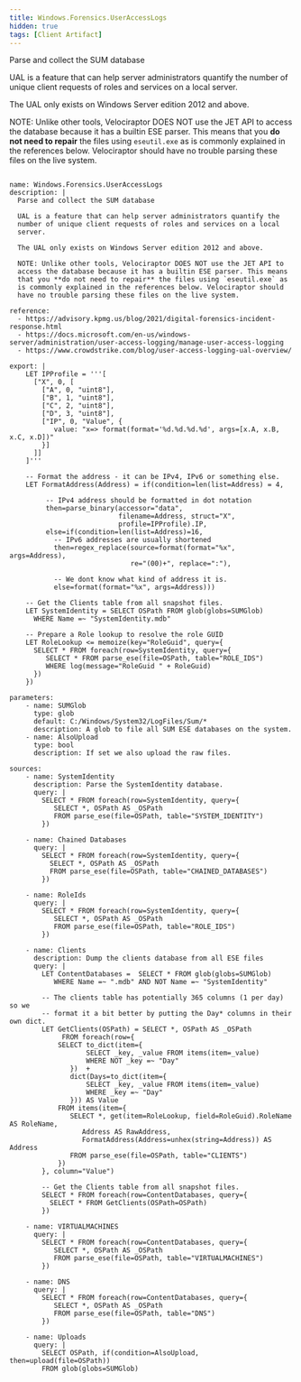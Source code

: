 ```yaml
---
title: Windows.Forensics.UserAccessLogs
hidden: true
tags: [Client Artifact]
---
```


Parse and collect the SUM database

UAL is a feature that can help server administrators quantify the
number of unique client requests of roles and services on a local
server.

The UAL only exists on Windows Server edition 2012 and above.

NOTE: Unlike other tools, Velociraptor DOES NOT use the JET API to
access the database because it has a builtin ESE parser. This means
that you **do not need to repair** the files using `eseutil.exe` as
is commonly explained in the references below. Velociraptor should
have no trouble parsing these files on the live system.


<pre><code class="language-yaml">
name: Windows.Forensics.UserAccessLogs
description: |
  Parse and collect the SUM database

  UAL is a feature that can help server administrators quantify the
  number of unique client requests of roles and services on a local
  server.

  The UAL only exists on Windows Server edition 2012 and above.

  NOTE: Unlike other tools, Velociraptor DOES NOT use the JET API to
  access the database because it has a builtin ESE parser. This means
  that you **do not need to repair** the files using `eseutil.exe` as
  is commonly explained in the references below. Velociraptor should
  have no trouble parsing these files on the live system.

reference:
  - https://advisory.kpmg.us/blog/2021/digital-forensics-incident-response.html
  - https://docs.microsoft.com/en-us/windows-server/administration/user-access-logging/manage-user-access-logging
  - https://www.crowdstrike.com/blog/user-access-logging-ual-overview/

export: |
    LET IPProfile = '''[
      ["X", 0, [
        ["A", 0, "uint8"],
        ["B", 1, "uint8"],
        ["C", 2, "uint8"],
        ["D", 3, "uint8"],
        ["IP", 0, "Value", {
           value: "x=> format(format='%d.%d.%d.%d', args=[x.A, x.B, x.C, x.D])"
        }]
      ]]
    ]'''

    -- Format the address - it can be IPv4, IPv6 or something else.
    LET FormatAddress(Address) = if(condition=len(list=Address) = 4,

         -- IPv4 address should be formatted in dot notation
         then=parse_binary(accessor="data",
                           filename=Address, struct="X",
                           profile=IPProfile).IP,
         else=if(condition=len(list=Address)=16,
           -- IPv6 addresses are usually shortened
           then=regex_replace(source=format(format="%x", args=Address),
                              re="(00)+", replace=":"),

           -- We dont know what kind of address it is.
           else=format(format="%x", args=Address)))

    -- Get the Clients table from all snapshot files.
    LET SystemIdentity = SELECT OSPath FROM glob(globs=SUMGlob)
      WHERE Name =~ "SystemIdentity.mdb"

    -- Prepare a Role lookup to resolve the role GUID
    LET RoleLookup <= memoize(key="RoleGuid", query={
      SELECT * FROM foreach(row=SystemIdentity, query={
         SELECT * FROM parse_ese(file=OSPath, table="ROLE_IDS")
         WHERE log(message="RoleGuid " + RoleGuid)
      })
    })

parameters:
    - name: SUMGlob
      type: glob
      default: C:/Windows/System32/LogFiles/Sum/*
      description: A glob to file all SUM ESE databases on the system.
    - name: AlsoUpload
      type: bool
      description: If set we also upload the raw files.

sources:
    - name: SystemIdentity
      description: Parse the SystemIdentity database.
      query: |
        SELECT * FROM foreach(row=SystemIdentity, query={
           SELECT *, OSPath AS _OSPath
           FROM parse_ese(file=OSPath, table="SYSTEM_IDENTITY")
        })

    - name: Chained Databases
      query: |
        SELECT * FROM foreach(row=SystemIdentity, query={
          SELECT *, OSPath AS _OSPath
          FROM parse_ese(file=OSPath, table="CHAINED_DATABASES")
        })

    - name: RoleIds
      query: |
        SELECT * FROM foreach(row=SystemIdentity, query={
           SELECT *, OSPath AS _OSPath
           FROM parse_ese(file=OSPath, table="ROLE_IDS")
        })

    - name: Clients
      description: Dump the clients database from all ESE files
      query: |
        LET ContentDatabases =  SELECT * FROM glob(globs=SUMGlob)
           WHERE Name =~ ".mdb" AND NOT Name =~ "SystemIdentity"

        -- The clients table has potentially 365 columns (1 per day) so we
        -- format it a bit better by putting the Day* columns in their own dict.
        LET GetClients(OSPath) = SELECT *, OSPath AS _OSPath
             FROM foreach(row={
            SELECT to_dict(item={
                   SELECT _key, _value FROM items(item=_value)
                   WHERE NOT _key =~ "Day"
               })  +
               dict(Days=to_dict(item={
                   SELECT _key, _value FROM items(item=_value)
                   WHERE _key =~ "Day"
               })) AS Value
            FROM items(item={
               SELECT *, get(item=RoleLookup, field=RoleGuid).RoleName AS RoleName,
                  Address AS RawAddress,
                  FormatAddress(Address=unhex(string=Address)) AS Address
               FROM parse_ese(file=OSPath, table="CLIENTS")
            })
        }, column="Value")

        -- Get the Clients table from all snapshot files.
        SELECT * FROM foreach(row=ContentDatabases, query={
          SELECT * FROM GetClients(OSPath=OSPath)
        })

    - name: VIRTUALMACHINES
      query: |
        SELECT * FROM foreach(row=ContentDatabases, query={
           SELECT *, OSPath AS _OSPath
           FROM parse_ese(file=OSPath, table="VIRTUALMACHINES")
        })

    - name: DNS
      query: |
        SELECT * FROM foreach(row=ContentDatabases, query={
           SELECT *, OSPath AS _OSPath
           FROM parse_ese(file=OSPath, table="DNS")
        })

    - name: Uploads
      query: |
        SELECT OSPath, if(condition=AlsoUpload, then=upload(file=OSPath))
        FROM glob(globs=SUMGlob)

</code></pre>

